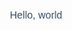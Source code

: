 <svg fill="none" viewBox="0 0 120 120" width="120" height="120" xmlns="http://www.w3.org/2000/svg">
  <foreignObject width="100%" height="100%">
    <div xmlns="http://www.w3.org/1999/xhtml">
      <style>
@keyframes bounce {
  0%   { transform: scale(1,    1)   translateY(0)     skew(0deg,  0deg); }
  3%   { transform: scale(1,    1)   translateY(0)     skew(0deg,  0deg); }
  5%   { transform: scale(1.1,  .9)  translateY(5px)   skew(0deg,  0deg); }
  12%  { transform: scale(.9,   1.1) translateY(-70px) skew(25deg, 5deg); }
  13%  { transform: scale(.9,   1.1) translateY(-70px) skew(25deg, 5deg); }
  20%  { transform: scale(1.05, .95) translateY(0)     skew(0deg,  0deg); }
  22%  { transform: scale(1,    1)   translateY(-7px)  skew(0deg,  0deg); }
  27%  { transform: scale(1,    1)   translateY(0)     skew(0deg,  0deg); }
  100% { transform: scale(1,    1)   translateY(0)     skew(0deg,  0deg); }
}
h1 {
  width: 120px;
  line-height: 20px;
  padding-top: 70px;
  text-align: center;
  font: 400 16px/1.5 Helvetica ,Arial ,sans-serif;
  color: rgb(52, 73, 94);
  transform-origin: bottom;
  animation: 4s cubic-bezier(.5, 0, .5, 1.2) 1s infinite bounce;
}
      </style>
      <h1>Hello, world</h1>
    </div>
  </foreignObject>
</svg>
